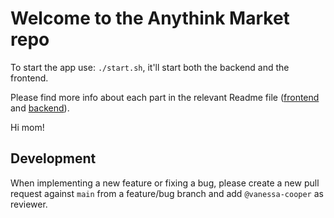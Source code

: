 # Welcome to the Anythink Market repo

To start the app use: `./start.sh`, it'll start both the backend and the frontend.

Please find more info about each part in the relevant Readme file ([frontend](frontend/readme.md) and [backend](backend/README.md)).

Hi mom!

## Development

When implementing a new feature or fixing a bug, please create a new pull request against `main` from a feature/bug branch and add `@vanessa-cooper` as reviewer.
